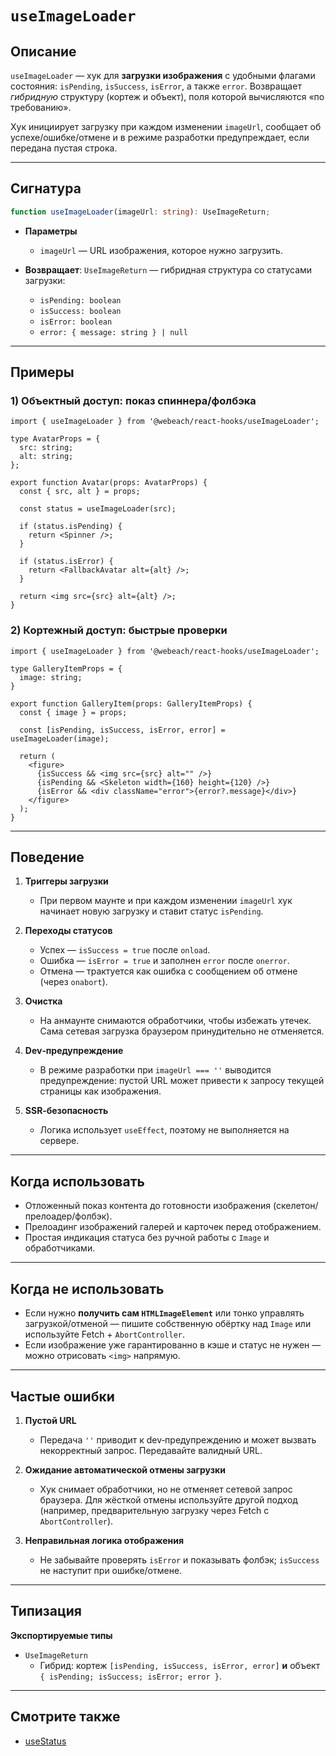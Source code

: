 # `useImageLoader`

## Описание

`useImageLoader` — хук для **загрузки изображения** с удобными флагами состояния: `isPending`, `isSuccess`, `isError`, а также `error`. Возвращает *гибридную* структуру (кортеж и объект), поля которой вычисляются «по требованию».

Хук инициирует загрузку при каждом изменении `imageUrl`, сообщает об успехе/ошибке/отмене и в режиме разработки предупреждает, если передана пустая строка.

---

## Сигнатура

```ts
function useImageLoader(imageUrl: string): UseImageReturn;
```

- **Параметры**
   - `imageUrl` — URL изображения, которое нужно загрузить.

- **Возвращает**: `UseImageReturn` — гибридная структура со статусами загрузки:
   - `isPending: boolean`
   - `isSuccess: boolean`
   - `isError: boolean`
   - `error: { message: string } | null`

---

## Примеры

### 1) Объектный доступ: показ спиннера/фолбэка

```tsx
import { useImageLoader } from '@webeach/react-hooks/useImageLoader';

type AvatarProps = {
  src: string;
  alt: string;
};

export function Avatar(props: AvatarProps) {
  const { src, alt } = props;
  
  const status = useImageLoader(src);

  if (status.isPending) {
    return <Spinner />;
  }
  
  if (status.isError) {
    return <FallbackAvatar alt={alt} />;
  }

  return <img src={src} alt={alt} />;
}
```

### 2) Кортежный доступ: быстрые проверки

```tsx
import { useImageLoader } from '@webeach/react-hooks/useImageLoader';

type GalleryItemProps = {
  image: string;
}

export function GalleryItem(props: GalleryItemProps) {
  const { image } = props;
  
  const [isPending, isSuccess, isError, error] = useImageLoader(image);

  return (
    <figure>
      {isSuccess && <img src={src} alt="" />}
      {isPending && <Skeleton width={160} height={120} />}
      {isError && <div className="error">{error?.message}</div>}
    </figure>
  );
}
```

---

## Поведение

1. **Триггеры загрузки**
   - При первом маунте и при каждом изменении `imageUrl` хук начинает новую загрузку и ставит статус `isPending`.

2. **Переходы статусов**
   - Успех — `isSuccess = true` после `onload`.
   - Ошибка — `isError = true` и заполнен `error` после `onerror`.
   - Отмена — трактуется как ошибка с сообщением об отмене (через `onabort`).

3. **Очистка**
   - На анмаунте снимаются обработчики, чтобы избежать утечек. Сама сетевая загрузка браузером принудительно не отменяется.

4. **Dev‑предупреждение**
   - В режиме разработки при `imageUrl === ''` выводится предупреждение: пустой URL может привести к запросу текущей страницы как изображения.

5. **SSR‑безопасность**
   - Логика использует `useEffect`, поэтому не выполняется на сервере.

---

## Когда использовать

- Отложенный показ контента до готовности изображения (скелетон/прелоадер/фолбэк).
- Прелоадинг изображений галерей и карточек перед отображением.
- Простая индикация статуса без ручной работы с `Image` и обработчиками.

---

## Когда **не** использовать

- Если нужно **получить сам `HTMLImageElement`** или тонко управлять загрузкой/отменой — пишите собственную обёртку над `Image` или используйте Fetch + `AbortController`.
- Если изображение уже гарантированно в кэше и статус не нужен — можно отрисовать `<img>` напрямую.

---

## Частые ошибки

1. **Пустой URL**
   - Передача `''` приводит к dev‑предупреждению и может вызвать некорректный запрос. Передавайте валидный URL.

2. **Ожидание автоматической отмены загрузки**
   - Хук снимает обработчики, но не отменяет сетевой запрос браузера. Для жёсткой отмены используйте другой подход (например, предварительную загрузку через Fetch с `AbortController`).

3. **Неправильная логика отображения**
   - Не забывайте проверять `isError` и показывать фолбэк; `isSuccess` не наступит при ошибке/отмене.

---

## Типизация

**Экспортируемые типы**

- `UseImageReturn`
   - Гибрид: кортеж `[isPending, isSuccess, isError, error]` **и** объект `{ isPending; isSuccess; isError; error }`.

---

## Смотрите также

- [useStatus](useStatus.md)
